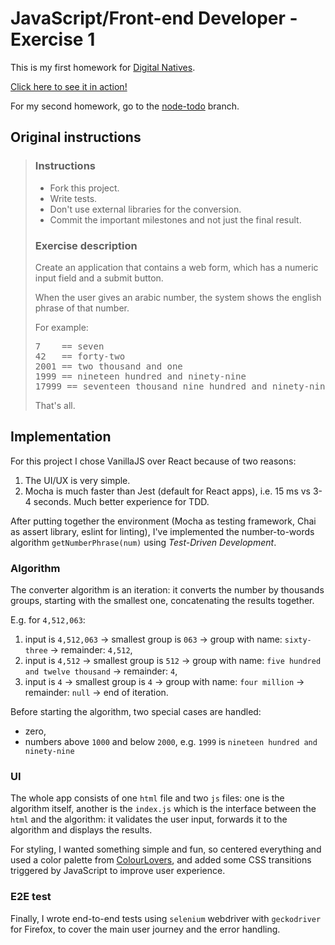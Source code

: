 # JavaScript/Front-end Developer - Exercise 1

This is my first homework for [Digital Natives](https://www.digitalnatives.hu).

[Click here to see it in action!](https://gergooo.github.io/digitalnatives-assessment/)

For my second homework, go to the [node-todo](https://github.com/gergooo/digitalnatives-assessment/tree/node-todo) branch.

## Original instructions

> ### Instructions
>
> - Fork this project.
> - Write tests.
> - Don't use external libraries for the conversion.
> - Commit the important milestones and not just the final result.
>
> ### Exercise description
>
> Create an application that contains a web form, which has a numeric input field and a submit button.
>
> When the user gives an arabic number, the system shows the english phrase of that number.
>
> For example:
>
> <pre>
> 7    == seven
> 42   == forty-two
> 2001 == two thousand and one
> 1999 == nineteen hundred and ninety-nine
> 17999 == seventeen thousand nine hundred and ninety-nine
> </pre>
>
> That's all.

## Implementation

For this project I chose VanillaJS over React because of two reasons:

1. The UI/UX is very simple.
2. Mocha is much faster than Jest (default for React apps), i.e. 15 ms vs 3-4 seconds. Much better experience for TDD.

After putting together the environment (Mocha as testing framework, Chai as assert library, eslint for linting), I've implemented the number-to-words algorithm `getNumberPhrase(num)` using _Test-Driven Development_.

### Algorithm

The converter algorithm is an iteration: it converts the number by thousands groups, starting with the smallest one, concatenating the results together.

E.g. for `4,512,063`:

1. input is `4,512,063` -> smallest group is `063` -> group with name: `sixty-three` -> remainder: `4,512`,
2. input is `4,512` -> smallest group is `512` -> group with name: `five hundred and twelve thousand` -> remainder: `4`,
3. input is `4` -> smallest group is `4` -> group with name: `four million` -> remainder: `null` -> end of iteration.

Before starting the algorithm, two special cases are handled:

- zero,
- numbers above `1000` and below `2000`, e.g. `1999` is `nineteen hundred and ninety-nine`

### UI

The whole app consists of one `html` file and two `js` files: one is the algorithm itself, another is the `index.js` which is the interface between the `html` and the algorithm: it validates the user input, forwards it to the algorithm and displays the results.

For styling, I wanted something simple and fun, so centered everything and used a color palette from [ColourLovers](https://www.colourlovers.com/palette/1047246/Playroom), and added some CSS transitions triggered by JavaScript to improve user experience.

### E2E test

Finally, I wrote end-to-end tests using `selenium` webdriver with `geckodriver` for Firefox, to cover the main user journey and the error handling.

